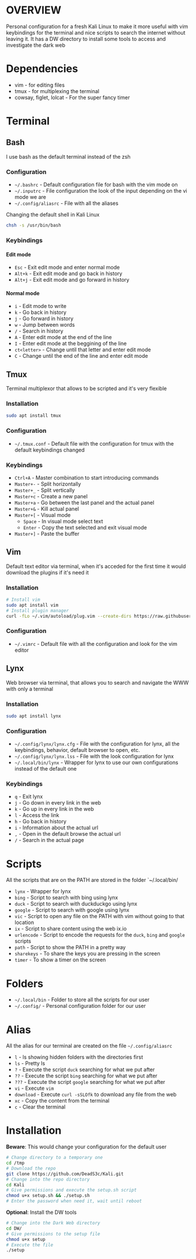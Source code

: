 # OVERVIEW

Personal configuration for a fresh Kali Linux to make it more useful with vim keybindings for the terminal and nice scripts to search the internet without leaving it. It has a DW directory to install some tools to access and investigate the dark web

# Dependencies

- vim - for editing files
- tmux - for multiplexing the terminal
- cowsay, figlet, lolcat - For the super fancy timer

# Terminal

## Bash

I use bash as the default terminal instead of the zsh

### Configuration

- `~/.bashrc` - Default configuration file for bash with the vim mode on
- `~/.inputrc` - File configuration the look of the input depending on the vi mode we are
- `~/.config/aliasrc` - File with all the aliases

Changing the default shell in Kali Linux

```bash
chsh -s /usr/bin/bash
```

### Keybindings

#### Edit mode

- `Esc` - Exit edit mode and enter normal mode
- `Alt+k` - Exit edit mode and go back in history
- `Alt+j` - Exit edit mode and go forward in history

#### Normal mode

- `i` - Edit mode to write
- `k` - Go back in history
- `j` - Go forward in history
- `w` - Jump between words
- `/` - Search in history
- `A` - Enter edit mode at the end of the line
- `I` - Enter edit mode at the beggining of the line
- `ct<letter>` - Change until that letter and enter edit mode
- `C` - Change until the end of the line and enter edit mode

## Tmux

Terminal multiplexor that allows to be scripted and it's very flexible

### Installation

```bash
sudo apt install tmux
```

### Configuration

- `~/.tmux.conf` - Default file with the configuration for tmux with the default keybindings changed

### Keybindings

- `Ctrl+A` - Master combination to start introducing commands
- `Master+-` - Split horizontally
- `Master+_` - Split vertically
- `Master+c` - Create a new panel
- `Master+a` - Go between the last panel and the actual panel
- `Master+&` - Kill actual panel
- `Master+[` - Visual mode
  - `Space` - In visual mode select text
  - `Enter` - Copy the text selected and exit visual mode
- `Master+]` - Paste the buffer

## Vim

Default text editor via terminal, when it's acceded for the first time it would download the plugins if it's need it

### Installation

```bash
# Install vim
sudo apt install vim
# Install plugin manager
curl -fLo ~/.vim/autoload/plug.vim --create-dirs https://raw.githubusercontent.com/junegunn/vim-plug/master/plug.vim
```

### Configuration

- `~/.vimrc` - Default file with all the configuration and look for the vim editor

## Lynx

Web browser via terminal, that allows you to search and navigate the WWW with only a terminal

### Installation

```bash
sudo apt install lynx
```

### Configuration

- `~/.config/lynx/lynx.cfg` - File with the configuration for lynx, all the keybindings, behavior, default browser to open, etc.
- `~/.config/lynx/lynx.lss` - File with the look configuration for lynx
- `~/.local/bin/lynx` - Wrapper for lynx to use our own configurations instead of the default one

### Keybindings

- `q` - Exit lynx
- `j` - Go down in every link in the web
- `k` - Go up in every link in the web
- `l` - Access the link
- `h` - Go back in history
- `i` - Information about the actual url
- `,` - Open in the default browse the actual url
- `/` - Search in the actual page

# Scripts

All the scripts that are on the PATH are stored in the folder `~/.local/bin/

- `lynx` - Wrapper for lynx
- `bing` - Script to search with bing using lynx
- `duck` - Script to search with duckduckgo using lynx
- `google` - Script to search with google using lynx
- `vic` - Script to open any file on the PATH with vim without going to that location
- `ix` - Script to share content using the web ix.io
- `urlencode` - Script to encode the requests for the `duck`, `bing` and `google` scripts
- `path` - Script to show the PATH in a pretty way
- `sharekeys` - To share the keys you are pressing in the screen
- `timer` - To show a timer on the screen

# Folders

- `~/.local/bin` - Folder to store all the scripts for our user
- `~/.config/` - Personal configuration folder for our user

# Alias

All the alias for our terminal are created on the file `~/.config/aliasrc`

- `l` - ls showing hidden folders with the directories first
- `ls` - Pretty ls
- `?` - Execute the script `duck` searching for what we put after
- `??` - Execute the script `bing` searching for what we put after
- `???` - Execute the script `google` searching for what we put after
- `vi` - Execute `vim`
- `download` - Execute `curl -sSLOfk` to download any file from the web
- `xc` - Copy the content from the terminal
- `c` - Clear the terminal

# Installation

**Beware**: This would change your configuration for the default user

```bash
# Change directory to a temporary one
cd /tmp
# Download the repo
git clone https://github.com/DeadS3c/Kali.git
# Change into the repo directory
cd Kali
# Give permissions and execute the setup.sh script
chmod u+x setup.sh && ./setup.sh
# Enter the password when need it, wait until reboot
```

**Optional**: Install the DW tools

```bash
# Change into the Dark Web directory
cd DW/
# Give permissions to the setup file
chmod u+x setup
# Execute the file
./setup
```
